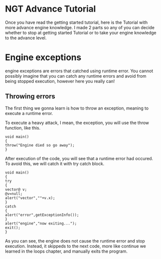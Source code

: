 # NGT Advance Tutorial

Once you have read the getting started tutorial, here is the Tutorial with more advance engine knowledge. I made 2 parts so any of you can decide whether to stop at getting started Tutorial or to take your engine knowledge to the advance level.

# Engine exceptions

engine exceptions are errors that catched using runtime error. You cannot possibly imagine that you can catch any runtime errors and avoid from being stopped execution, however here you really can!

## Throwing errors

The first thing we gonna learn is how to throw an exception, meaning to execute a runtime error.

To execute a heavy attack, I mean, the exception, you will use the throw function, like this.

```NGT copy
void main()
{
throw("Engine died so go away");
}
```

After execution of the code, you will see that a runtime error had occured. To avoid this, we will catch it with try catch block.

```
void main()
{
try
{
vector@ v;
@v=null;
alert("vector",""+v.x);
}
catch
{
alert("error",getExceptionInfo());
}
alert("engine","now exiting...");
exit();
}
```

As you can see, the engine does not cause the runtime error and stop execution. Instead, it skippeds to the next code, more like continue we learned in the loops chapter, and manually exits the program.
